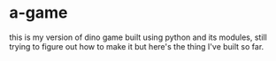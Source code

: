 # a-game
this is my version of dino game built using python and its modules, still trying to figure out how to make it but here's the thing I've built so far.
